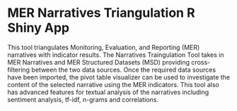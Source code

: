 # MER Narratives Triangulation R Shiny App

This tool triangulates Monitoring, Evaluation, and Reporting (MER) narratives with indicator results.
The Narratives Traingulation Tool takes in MER Narratives and MER Structured Datasets (MSD) providing cross-filtering between the two data sources.
Once the required data sources have been imported, the pivot table visualizer can be used to investigate the content of the selected narrative using the MER indicators.
This tool also has advanced features for textual analysis of the narratives including sentiment analysis, tf-idf, n-grams and correlations.
